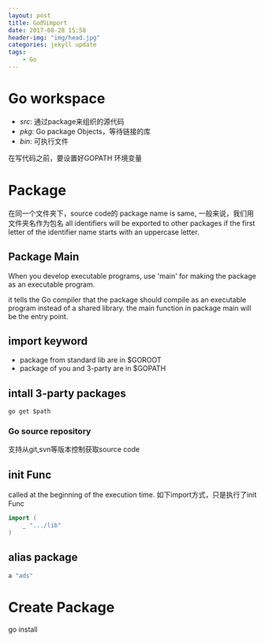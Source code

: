 ```yaml
---
layout: post
title: Go的import
date: 2017-08-28 15:58
header-img: "img/head.jpg"
categories: jekyll update
tags:
    - Go
---
```


# Go workspace

+ _src_: 通过package来组织的源代码
+ _pkg_: Go package Objects，等待链接的库
+ _bin_: 可执行文件

在写代码之前，要设置好GOPATH 环境变量

# Package

在同一个文件夹下，source code的 package name is same, 一般来说，我们用文件夹名作为包名
all identifiers will be exported to other packages if the first letter of the identifier name
 starts with an uppercase letter.

## Package Main

When you develop executable programs, use 'main' for making the package as an executable program.

it tells the Go compiler that the package should compile as an executable program instead of a shared library.
the main function in package main will be the entry point.

## import keyword

+ package from standard lib are in $GOROOT
+ package of you and 3-party are in $GOPATH

## intall 3-party packages

```
go get $path
```

### Go source repository

支持从git,svn等版本控制获取source code

## init Func

called at the beginning of the execution time.
如下import方式，只是执行了init Func

``` go
import (
    _ ".../lib"
)
```

## alias package

``` go
a "ads"
```

# Create Package

go install
